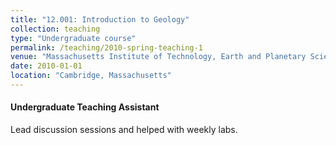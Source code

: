 ```yaml
---
title: "12.001: Introduction to Geology"
collection: teaching
type: "Undergraduate course"
permalink: /teaching/2010-spring-teaching-1
venue: "Massachusetts Institute of Technology, Earth and Planetary Science Department, 2010"
date: 2010-01-01
location: "Cambridge, Massachusetts"
---
```

#### Undergraduate Teaching Assistant
Lead discussion sessions and helped with weekly labs.
